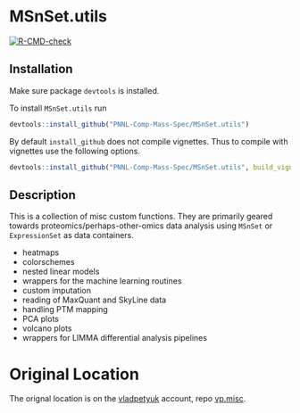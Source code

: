 MSnSet.utils
======

<!-- badges: start -->
  [![R-CMD-check](https://github.com/PNNL-Comp-Mass-Spec/MSnSet.utils/actions/workflows/R-CMD-check.yaml/badge.svg)](https://github.com/PNNL-Comp-Mass-Spec/MSnSet.utils/actions/workflows/R-CMD-check.yaml)
<!-- badges: end -->

## Installation
Make sure package `devtools` is installed.

To install `MSnSet.utils` run
```r
devtools::install_github("PNNL-Comp-Mass-Spec/MSnSet.utils")
```
By default `install_github` does not compile vignettes. Thus to compile with vignettes use the following options.
```r
devtools::install_github("PNNL-Comp-Mass-Spec/MSnSet.utils", build_vignettes = TRUE)
```

## Description
This is a collection of misc custom functions.  They are primarily geared towards proteomics/perhaps-other-omics data analysis using `MSnSet` or `ExpressionSet` as data containers.

* heatmaps
* colorschemes
* nested linear models
* wrappers for the machine learning routines
* custom imputation
* reading of MaxQuant and SkyLine data
* handling PTM mapping
* PCA plots
* volcano plots
* wrappers for LIMMA differential analysis pipelines


Original Location
====
The orignal location is on the [vladpetyuk](https://github.com/vladpetyuk) account, repo [vp.misc](https://github.com/vladpetyuk/vp.misc).
